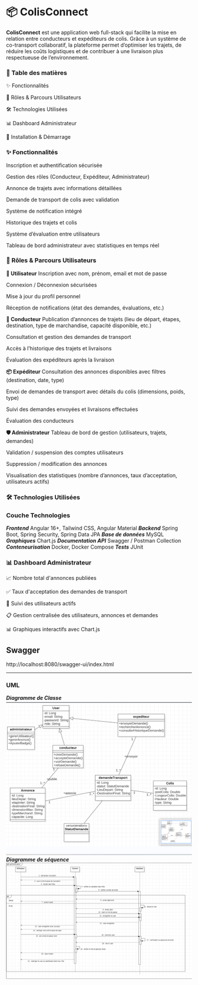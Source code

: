 # **📦 ColisConnect**

**ColisConnect** est une application web full-stack qui facilite la mise en relation entre conducteurs et expéditeurs de colis. Grâce à un système de co-transport collaboratif, la plateforme permet d’optimiser les trajets, de réduire les coûts logistiques et de contribuer à une livraison plus respectueuse de l’environnement.

### **📌 Table des matières**

✨ Fonctionnalités

👥 Rôles & Parcours Utilisateurs

🛠️ Technologies Utilisées

📊 Dashboard Administrateur

🚀 Installation & Démarrage

### ✨ Fonctionnalités

Inscription et authentification sécurisée

Gestion des rôles (Conducteur, Expéditeur, Administrateur)

Annonce de trajets avec informations détaillées

Demande de transport de colis avec validation

Système de notification intégré

Historique des trajets et colis

Système d’évaluation entre utilisateurs

Tableau de bord administrateur avec statistiques en temps réel

### **👥 Rôles & Parcours Utilisateurs**

**🧑 Utilisateur**
Inscription avec nom, prénom, email et mot de passe

Connexion / Déconnexion sécurisées

Mise à jour du profil personnel

Réception de notifications (état des demandes, évaluations, etc.)

**🚛 Conducteur**
Publication d’annonces de trajets (lieu de départ, étapes, destination, type de marchandise, capacité disponible, etc.)

Consultation et gestion des demandes de transport

Accès à l’historique des trajets et livraisons

Évaluation des expéditeurs après la livraison

**📦 Expéditeur**
Consultation des annonces disponibles avec filtres (destination, date, type)

Envoi de demandes de transport avec détails du colis (dimensions, poids, type)

Suivi des demandes envoyées et livraisons effectuées

Évaluation des conducteurs

**🛡️ Administrateur**
Tableau de bord de gestion (utilisateurs, trajets, demandes)

Validation / suspension des comptes utilisateurs

Suppression / modification des annonces

Visualisation des statistiques (nombre d’annonces, taux d’acceptation, utilisateurs actifs)

### **🛠️ Technologies Utilisées**

### Couche	Technologies

**_Frontend_**	Angular 16+, Tailwind CSS, Angular Material
**_Backend_**	Spring Boot, Spring Security, Spring Data JPA
**_Base de données_**	MySQL
**_Graphiques_**	Chart.js 
**_Documentation API_**	Swagger / Postman Collection
**_Conteneurisation_**	Docker, Docker Compose
**_Tests_**	JUnit

### 📊 Dashboard Administrateur

📈 Nombre total d'annonces publiées

✅ Taux d'acceptation des demandes de transport

👥 Suivi des utilisateurs actifs

📋 Gestion centralisée des utilisateurs, annonces et demandes

📊 Graphiques interactifs avec Chart.js

## Swagger

http://localhost:8080/swagger-ui/index.html
_________________________________________________________________________________________

### **UML**

**_Diagramme de Classe_**
![Diagrammes](UML/Diagramme%20de%20classe.png)
**_Diagramme de séquence_**
![Diagrammes](UML/séquence.png)
